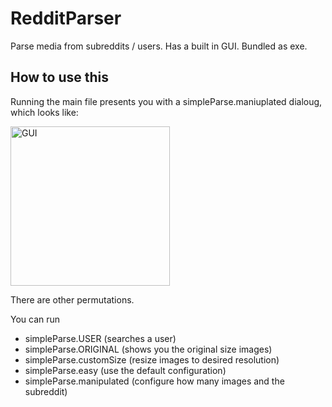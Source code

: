 # RedditParser
Parse media from subreddits / users. Has a built in GUI. Bundled as exe.

## How to use this

Running the main file presents you with a simpleParse.maniuplated dialoug, which looks like:

<img width="255" alt="GUI" src="https://user-images.githubusercontent.com/28206070/83478266-06b92e80-a45b-11ea-9f80-d704ad4ed4b1.png">

There are other permutations.

You can run
  - simpleParse.USER (searches a user)
  - simpleParse.ORIGINAL (shows you the original size images)
  - simpleParse.customSize (resize images to desired resolution)
  - simpleParse.easy (use the default configuration)
  - simpleParse.manipulated (configure how many images and the subreddit)
